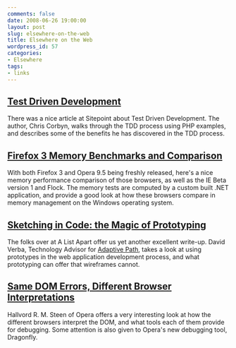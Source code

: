 ```yaml
---
comments: false
date: 2008-06-26 19:00:00
layout: post
slug: elsewhere-on-the-web
title: Elsewhere on the Web
wordpress_id: 57
categories:
- Elsewhere
tags:
- links
---
```


## [Test Driven Development](http://www.sitepoint.com/article/test-driven-development)


There was a nice article at Sitepoint about Test Driven Development. The author, Chris Corbyn, walks through the TDD process using PHP examples, and describes some of the benefits he has discovered in the TDD process.


## [Firefox 3 Memory Benchmarks and Comparison](http://dotnetperls.com/Content/Browser-Memory.aspx)


With both Firefox 3 and Opera 9.5 being freshly released, here's a nice memory performance comparison of those browsers, as well as the IE Beta version 1 and Flock. The memory tests are computed by a custom built .NET application, and provide a good look at how these browsers compare in memory management on the Windows operating system.


## [Sketching in Code: the Magic of Prototyping](http://alistapart.com/articles/sketchingincode)


The folks over at A List Apart offer us yet another excellent write-up. David Verba, Technology Advisor for [Adaptive Path](http://www.adaptivepath.com/), takes a look at using prototypes in the web application development process, and what prototyping can offer that wireframes cannot.


## [Same DOM Errors, Different Browser Interpretations](http://www.thinkvitamin.com/features/dev/same-dom-errors-different-browser-interpretations)


Hallvord R. M. Steen of Opera offers a very interesting look at how the different browsers interpret the DOM, and what tools each of them provide for debugging. Some attention is also given to Opera's new debugging tool, Dragonfly.
